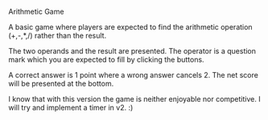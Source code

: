 Arithmetic Game

A basic game where players are expected to find the arithmetic operation (+,-,*,/) rather than the result.

The two operands and the result are presented. The operator is a question mark which you are expected to fill by clicking the buttons.



A correct answer is 1 point where a wrong answer cancels 2. The net score will be presented at the bottom.

I know that with this version the game is neither enjoyable nor competitive. I will try and implement a timer in v2. :)